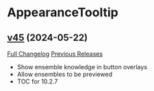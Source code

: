 # AppearanceTooltip

## [v45](https://github.com/kemayo/wow-appearancetooltip/tree/v45) (2024-05-22)
[Full Changelog](https://github.com/kemayo/wow-appearancetooltip/compare/v44...v45) [Previous Releases](https://github.com/kemayo/wow-appearancetooltip/releases)

- Show ensemble knowledge in button overlays  
- Allow ensembles to be previewed  
- TOC for 10.2.7  
